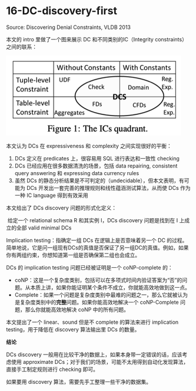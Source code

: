 # 16-DC-discovery-first
Source: Discovering Denial Constraints, VLDB 2013



本文的 intro 里做了一个图来展示 DC 和不同类别的IC（Integrity constraints）之间的联系：

![image-20241219132659365](image-20241219132659365.png)

本文认为 DCs 在 expressiveness 和 complexity 之间实现很好的平衡：

1. DCs 定义在 predicates 上，很容易用 SQL 进行表达和一致性 checking
2. DCs 已经应用在很多数据清洗的场景，包括 data repairing, consistent query answering 和 expressing data currency rules
3. 虽然 DCs 的静态分析结果是不可判定的（undecidable），但本文表明，有可能为 DCs 开发出一套完善的推理规则和线性蕴涵测试算法，从而使 DCs 作为一种 IC language 得到有效采用



本文给出了 DCs discovery 问题的形式化定义：

​	给定一个 relational schema R 和其实例 I，DCs discovery 问题是找到在 I 上成立的全部 valid minimal DCs



Implication testing：指确定一组 DCs 在逻辑上是否意味着另一个 DC 的过程。简单地说，它是问一组现有DCs的真值是否保证了另一组DC的真值。例如，如果你有两组约束，你想知道第一组是否确保第二组也会成立。

DCs 的 implication testing 问题已经被证明是一个 coNP-complete 的：

* coNP：这是一个复杂度类别，包括可以在多项式时间内验证答案为“否”的问题。从本质上讲，如果你能证明某个条件不成立，你就能高效地做到这一点。
* Complete：如果一个问题是复杂度类别中最难的问题之一，那么它就被认为是复杂度类别中的**完整**问题。如果你能高效地解决一个 coNP-Complete 问题，那么你就能高效地解决 coNP 中的所有问题。

本文提出了一个 linear、sound 但是不 complete 的算法来进行 implication testing，用于降低在 discovery 算法输出里 DCs 的数量。



**结论**

DCs discovery 一般用在比较干净的数据上，如果本身带一定错误的话，应该考虑使用 approximate DCs；对于我们的场景，可能不太用得到自动化发现算法，直接手工制定规则进行 checking 即可。

如果要用 discovery 算法，需要先手工整理一些干净的数据集。
